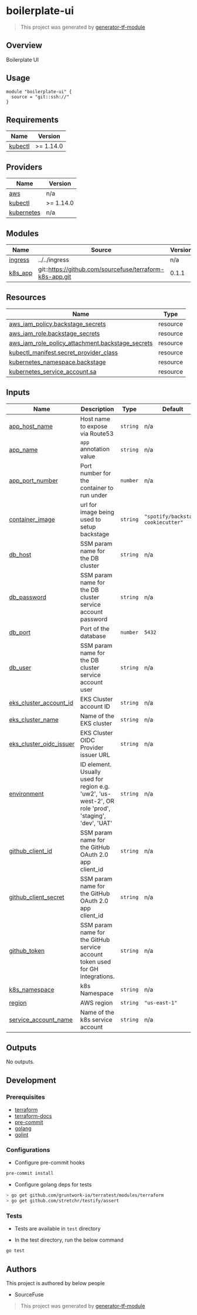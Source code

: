 # boilerplate-ui

> This project was generated by [generator-tf-module](https://github.com/sudokar/generator-tf-module)

## Overview

Boilerplate UI

## Usage

```hcl
module "boilerplate-ui" {
  source = "git::ssh://"
}
```

<!-- BEGINNING OF PRE-COMMIT-TERRAFORM DOCS HOOK -->
## Requirements

| Name | Version |
|------|---------|
| <a name="requirement_kubectl"></a> [kubectl](#requirement\_kubectl) | >= 1.14.0 |

## Providers

| Name | Version |
|------|---------|
| <a name="provider_aws"></a> [aws](#provider\_aws) | n/a |
| <a name="provider_kubectl"></a> [kubectl](#provider\_kubectl) | >= 1.14.0 |
| <a name="provider_kubernetes"></a> [kubernetes](#provider\_kubernetes) | n/a |

## Modules

| Name | Source | Version |
|------|--------|---------|
| <a name="module_ingress"></a> [ingress](#module\_ingress) | ../../ingress | n/a |
| <a name="module_k8s_app"></a> [k8s\_app](#module\_k8s\_app) | git::https://github.com/sourcefuse/terraform-k8s-app.git | 0.1.1 |

## Resources

| Name | Type |
|------|------|
| [aws_iam_policy.backstage_secrets](https://registry.terraform.io/providers/hashicorp/aws/latest/docs/resources/iam_policy) | resource |
| [aws_iam_role.backstage_secrets](https://registry.terraform.io/providers/hashicorp/aws/latest/docs/resources/iam_role) | resource |
| [aws_iam_role_policy_attachment.backstage_secrets](https://registry.terraform.io/providers/hashicorp/aws/latest/docs/resources/iam_role_policy_attachment) | resource |
| [kubectl_manifest.secret_provider_class](https://registry.terraform.io/providers/gavinbunney/kubectl/latest/docs/resources/manifest) | resource |
| [kubernetes_namespace.backstage](https://registry.terraform.io/providers/hashicorp/kubernetes/latest/docs/resources/namespace) | resource |
| [kubernetes_service_account.sa](https://registry.terraform.io/providers/hashicorp/kubernetes/latest/docs/resources/service_account) | resource |

## Inputs

| Name | Description | Type | Default | Required |
|------|-------------|------|---------|:--------:|
| <a name="input_app_host_name"></a> [app\_host\_name](#input\_app\_host\_name) | Host name to expose via Route53 | `string` | n/a | yes |
| <a name="input_app_name"></a> [app\_name](#input\_app\_name) | `app` annotation value | `string` | n/a | yes |
| <a name="input_app_port_number"></a> [app\_port\_number](#input\_app\_port\_number) | Port number for the container to run under | `number` | n/a | yes |
| <a name="input_container_image"></a> [container\_image](#input\_container\_image) | url for image being used to setup backstage | `string` | `"spotify/backstage-cookiecutter"` | no |
| <a name="input_db_host"></a> [db\_host](#input\_db\_host) | SSM param name for the DB cluster | `string` | n/a | yes |
| <a name="input_db_password"></a> [db\_password](#input\_db\_password) | SSM param name for the DB cluster service account password | `string` | n/a | yes |
| <a name="input_db_port"></a> [db\_port](#input\_db\_port) | Port of the database | `number` | `5432` | no |
| <a name="input_db_user"></a> [db\_user](#input\_db\_user) | SSM param name for the DB cluster service account user | `string` | n/a | yes |
| <a name="input_eks_cluster_account_id"></a> [eks\_cluster\_account\_id](#input\_eks\_cluster\_account\_id) | EKS Cluster account ID | `string` | n/a | yes |
| <a name="input_eks_cluster_name"></a> [eks\_cluster\_name](#input\_eks\_cluster\_name) | Name of the EKS cluster | `string` | n/a | yes |
| <a name="input_eks_cluster_oidc_issuer"></a> [eks\_cluster\_oidc\_issuer](#input\_eks\_cluster\_oidc\_issuer) | EKS Cluster OIDC Provider issuer URL | `string` | n/a | yes |
| <a name="input_environment"></a> [environment](#input\_environment) | ID element. Usually used for region e.g. 'uw2', 'us-west-2', OR role 'prod', 'staging', 'dev', 'UAT' | `string` | n/a | yes |
| <a name="input_github_client_id"></a> [github\_client\_id](#input\_github\_client\_id) | SSM param name for the  GitHub OAuth 2.0 app client\_id | `string` | n/a | yes |
| <a name="input_github_client_secret"></a> [github\_client\_secret](#input\_github\_client\_secret) | SSM param name for the GitHub OAuth 2.0 app client\_id | `string` | n/a | yes |
| <a name="input_github_token"></a> [github\_token](#input\_github\_token) | SSM param name for the GitHub service account token used for GH integrations. | `string` | n/a | yes |
| <a name="input_k8s_namespace"></a> [k8s\_namespace](#input\_k8s\_namespace) | k8s Namespace | `string` | n/a | yes |
| <a name="input_region"></a> [region](#input\_region) | AWS region | `string` | `"us-east-1"` | no |
| <a name="input_service_account_name"></a> [service\_account\_name](#input\_service\_account\_name) | Name of the k8s service account | `string` | n/a | yes |

## Outputs

No outputs.
<!-- END OF PRE-COMMIT-TERRAFORM DOCS HOOK -->

## Development

### Prerequisites

- [terraform](https://learn.hashicorp.com/terraform/getting-started/install#installing-terraform)
- [terraform-docs](https://github.com/segmentio/terraform-docs)
- [pre-commit](https://pre-commit.com/#install)
- [golang](https://golang.org/doc/install#install)
- [golint](https://github.com/golang/lint#installation)

### Configurations

- Configure pre-commit hooks
```sh
pre-commit install
```


- Configure golang deps for tests
```sh
> go get github.com/gruntwork-io/terratest/modules/terraform
> go get github.com/stretchr/testify/assert
```



### Tests

- Tests are available in `test` directory

- In the test directory, run the below command
```sh
go test
```



## Authors

This project is authored by below people

- SourceFuse

> This project was generated by [generator-tf-module](https://github.com/sudokar/generator-tf-module)
